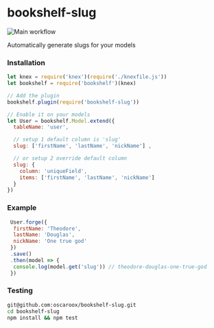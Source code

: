 # bookshelf-slug
![Main workflow](https://github.com/oscaroox/bookshelf-slug/workflows/Main%20workflow/badge.svg)

Automatically generate slugs for your models

### Installation

```javascript
let knex = require('knex')(require('./knexfile.js'))
let bookshelf = require('bookshelf')(knex)

// Add the plugin
bookshelf.plugin(require('bookshelf-slug'))

// Enable it on your models
let User = bookshelf.Model.extend({
  tableName: 'user',

  // setup 1 default column is 'slug'
  slug: ['firstName', 'lastName', 'nickName'] ,

  // or setup 2 override default column
  slug: {
    column: 'uniqueField',
    items: ['firstName', 'lastName', 'nickName']
  }
})
```

### Example
```javascript
 User.forge({
  firstName: 'Theodore',
  lastName: 'Douglas',
  nickName: 'One true god'
 })
 .save()
 .then(model => {
  console.log(model.get('slug')) // theodore-douglas-one-true-god
 })
```

### Testing

```bash
git@github.com:oscaroox/bookshelf-slug.git
cd bookshelf-slug
npm install && npm test
```
